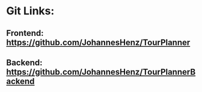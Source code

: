 # Git Links:
## Frontend: https://github.com/JohannesHenz/TourPlanner
## Backend: https://github.com/JohannesHenz/TourPlannerBackend